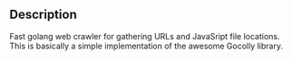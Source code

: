 ## Description

Fast golang web crawler for gathering URLs and JavaSript file locations. This is basically a simple implementation of the awesome Gocolly library.